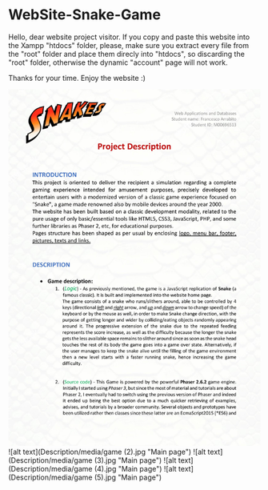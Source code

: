 # WebSite-Snake-Game

Hello, dear website project visitor.
If you copy and paste this website into the Xampp "htdocs" folder, 
please, make sure you extract every file from the "root" folder
and place them direcly into "htdocs", so discarding the "root" folder,
otherwise the dynamic "account" page will not work.

Thanks for your time.
Enjoy the website :)


![alt text](Description/game-(1).jpg "Main page")
![alt text](Description/media/game (2).jpg "Main page")
![alt text](Description/media/game (3).jpg "Main page")
![alt text](Description/media/game (4).jpg "Main page")
![alt text](Description/media/game (5).jpg "Main page")
